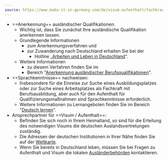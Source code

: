 ```yaml
---
source: https://www.make-it-in-germany.com/de/visum-aufenthalt/fachkraefteeinwanderungsgesetz
---
```


-  ==Anerkennung== ausländischer Qualifikationen:
	- Wichtig ist, dass Sie zunächst Ihre ausländische Qualifikation anerkennen lassen. 
	- Grundlegende Informationen 
		- zum Anerkennungsverfahren und 
		- zur Zuwanderung nach Deutschland erhalten Sie bei der 
			- Hotline „[Arbeiten und Leben in Deutschland](https://www.make-it-in-germany.com/de/service/kontakt/hotline)“. 
	- Weitere Informationen 
		- zu diesem Verfahren finden Sie im 
		- Bereich "[Anerkennung ausländischer Berufsqualifikationen](https://www.make-it-in-germany.com/de/arbeiten-in-deutschland/anerkennung)". 
-  ==Sprachkenntnisse== nachweisen:
	- Insbesondere für die Einreise zur Suche eines Ausbildungsplatzes oder zur Suche eines Arbeitsplatzes als Fachkraft mit Berufsausbildung, aber auch für den Aufenthalt für Qualifizierungsmaßnahmen sind Sprachkenntnisse erforderlich.
	- Weitere Informationen zu Lernangeboten finden Sie im Bereich "[Deutsch lernen](https://www.make-it-in-germany.com/de/leben-in-deutschland/deutsch-lernen)".  
-   Ansprechpartner für ==Visum / Aufenthalt==:
	- Befinden Sie sich noch in Ihrem Heimatland, so sind für die Erteilung des notwendigen Visums die deutschen Auslandsvertretungen zuständig. 
	- Die Adressen der deutschen Institutionen in Ihrer Nähe finden Sie auf der [Weltkarte](https://www.make-it-in-germany.com/de/service/beratung-anlaufstellen/weltweit)_._ 
	- Wenn Sie bereits in Deutschland leben, müssen Sie bei Fragen zu Aufenthalt und Visum die lokalen [Ausländerbehörden](https://bamf-navi.bamf.de/de/) kontaktieren.